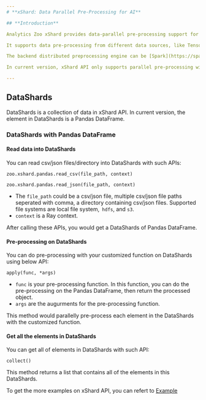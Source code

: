 ```yaml
---
# **xShard: Data Parallel Pre-Processing for AI**

## **Introduction**

Analytics Zoo xShard provides data-parallel pre-processing support for AI.

It supports data pre-processing from different data sources, like TensorFlow DataSet, PyTorch DataLoader, MXNet DataLoader, etc. and it supports different data format, like Pandas DataFrame, Numpy, Images, Parquet.

The backend distributed preprocessing engine can be [Spark](https://spark.apache.org/) or [Ray](https://github.com/ray-project/ray).

In current version, xShard API only supports parallel pre-processing with Pandas DataFrame on Ray.

---
```

## **DataShards**

DataShards is a collection of data in xShard API. In current version, the element in DataShards is a Pandas DataFrame.

### **DataShards with Pandas DataFrame**

#### **Read data into DataShards**

You can read csv/json files/directory into DataShards with such APIs:
```
zoo.xshard.pandas.read_csv(file_path, context)

zoo.xshard.pandas.read_json(file_path, context)
```
* The `file_path` could be a csv/json file, multiple csv/json file paths seperated with comma, a directory containing csv/json files. Supported file systems are local file system,` hdfs`, and `s3`.
* `context` is a Ray context.

After calling these APIs, you would get a DataShards of Pandas DataFrame.

#### **Pre-processing on DataShards**

You can do pre-processing with your customized function on DataShards using below API:
```
apply(func, *args)
```
* `func` is your pre-processing function. In this function, you can do the pre-processing on the Pandas DataFrame, then return the processed object. 
* `args` are the augurments for the pre-processing function.

This method would parallelly pre-process each element in the DataShards with the customized function.

#### **Get all the elements in DataShards**

You can get all of elements in DataShards with such API:
```
collect()
```
This method returns a list that contains all of the elements in this DataShards.

To get the more examples on xShard API, you can refert to [Example](https://github.com/intel-analytics/analytics-zoo/tree/master/pyzoo/zoo/examples/xshard)
